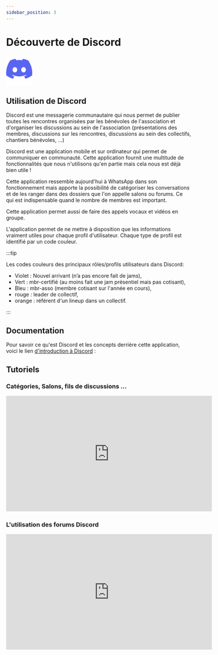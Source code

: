 ```yaml
---
sidebar_position: 3
---
```


# Découverte de Discord

![Discord](/img/discord_logo_sans_texte.png)
## Utilisation de Discord

Discord est une messagerie communautaire qui nous permet de publier toutes les rencontres organisées par les bénévoles de l'association et d'organiser les discussions au sein de l'association (présentations des membres, discussions sur les rencontres, discussions au sein des collectifs, chantiers bénévoles, ...)

Discord est une application mobile et sur ordinateur qui permet de communiquer en communauté. Cette application fournit une multitude de fonctionnalités que nous n'utilisons qu'en partie mais cela nous est déjà bien utile !

Cette application ressemble aujourd'hui à WhatsApp dans son fonctionnement mais apporte la possibilité de catégoriser les conversations et de les ranger dans des dossiers que l'on appelle salons ou forums. Ce qui est indispensable quand le nombre de membres est important.

Cette application permet aussi de faire des appels vocaux et vidéos en groupe.

L'application permet de ne mettre à disposition que les informations vraiment utiles pour chaque profil d'utilisateur. Chaque type de profil est identifié par un code couleur.

:::tip

Les codes couleurs des principaux rôles/profils utilisateurs dans Discord:
- Violet : Nouvel arrivant (n’a pas encore fait de jams),
- Vert : mbr-certifié (au moins fait une jam présentiel mais pas cotisant),
- Bleu : mbr-asso (membre cotisant sur l'année en cours),
- rouge : leader de collectif,
- orange : référent d'un lineup dans un collectif.

:::

## Documentation

Pour savoir ce qu'est Discord et les concepts derrière cette application, voici le lien [d'introduction à Discord](https://support.discord.com/hc/fr/articles/360045138571-Guide-de-Discord-pour-d%C3%A9butants) : 

## Tutoriels

### Catégories, Salons, fils de discussions ...

<iframe width="560" height="315" src="https://www.youtube.com/embed/VwPUol5wTIQ?si=uv4uoN0A6YIGJGwY" title="YouTube video player" frameborder="0" allow="accelerometer; autoplay; clipboard-write; encrypted-media; gyroscope; picture-in-picture; web-share" allowfullscreen></iframe>


### L'utilisation des forums Discord

<iframe width="560" height="315" src="https://www.youtube.com/embed/hZ_WCy5Em1k?si=kPjA3MMKqM5Ja1DZ" title="YouTube video player" frameborder="0" allow="accelerometer; autoplay; clipboard-write; encrypted-media; gyroscope; picture-in-picture; web-share" allowfullscreen></iframe>
